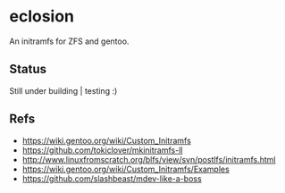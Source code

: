 # eclosion
An initramfs for ZFS and gentoo. 

## Status
Still under building | testing :)

## Refs
+ https://wiki.gentoo.org/wiki/Custom_Initramfs
+ https://github.com/tokiclover/mkinitramfs-ll
+ http://www.linuxfromscratch.org/blfs/view/svn/postlfs/initramfs.html
+ https://wiki.gentoo.org/wiki/Custom_Initramfs/Examples
+ https://github.com/slashbeast/mdev-like-a-boss
